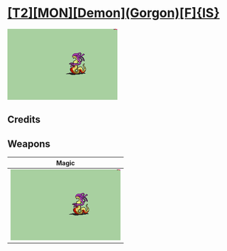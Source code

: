 # [\[T2\]\[MON\]\[Demon\]\(Gorgon\)\[F\]{IS}](./%5BT2%5D%5BMON%5D%5BDemon%5D(Gorgon)%5BF%5D%7BIS%7D)

<img src="./6.%20Magic/Magic_000.png" alt="[T2][MON][Demon](Gorgon)[F]{IS} standing" />

## Credits



## Weapons


|Magic |
|  :---: |
| <img alt="Magic animation" src="./6.%20Magic/Magic.gif" /> |

